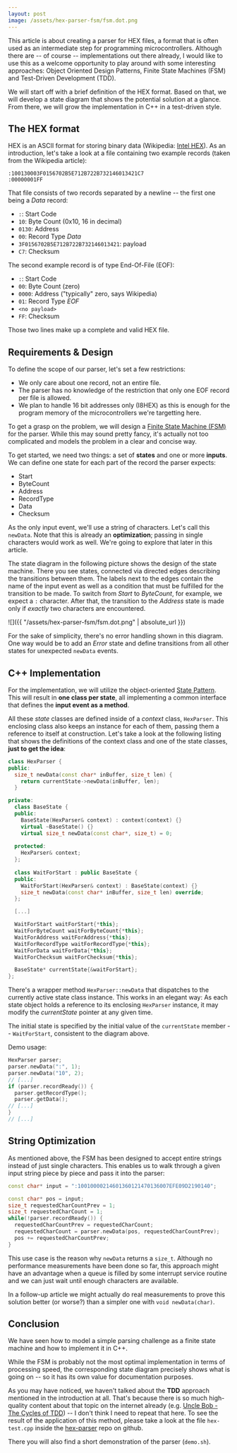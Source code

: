 ```yaml
---
layout: post
image: /assets/hex-parser-fsm/fsm.dot.png
---
```


This article is about creating a parser for HEX files, a format that is often used as an intermediate step for programming microcontrollers. Although there are -- of course -- implementations out there already, I would like to use this as a welcome opportunity to play around with some interesting approaches: Object Oriented Design Patterns, Finite State Machines (FSM) and Test-Driven Development (TDD).

We will start off with a brief definition of the HEX format. Based on that, we will develop a state diagram that shows the potential solution at a glance. From there, we will grow the implementation in C++ in a test-driven style.

## The HEX format
HEX is an ASCII format for storing binary data (Wikipedia: [Intel HEX](https://en.wikipedia.org/wiki/Intel_HEX)). As an introduction, let's take a look at a file containing two example records (taken from the Wikipedia article):

```
:100130003F0156702B5E712B722B732146013421C7
:00000001FF
```

That file consists of two records separated by a newline -- the first one being a *Data* record:
- `:`: Start Code
- `10`: Byte Count (0x10, 16 in decimal)
- `0130`: Address
- `00`: Record Type *Data*
- `3F0156702B5E712B722B732146013421`: payload
- `C7`: Checksum

The second example record is of type End-Of-File (EOF):

- `:`: Start Code
- `00`: Byte Count (zero)
- `0000`: Address ("typically" zero, says Wikipedia)
- `01`: Record Type *EOF*
- `<no payload>`
- `FF`: Checksum

Those two lines make up a complete and valid HEX file.

## Requirements & Design

To define the scope of our parser, let's set a few restrictions:
- We only care about one record, not an entire file.
- The parser has no knowledge of the restriction that only one EOF record per file is allowed.
- We plan to handle 16 bit addresses only (I8HEX) as this is enough for the program memory of the microcontrollers we're targetting here.

To get a grasp on the problem, we will design a [Finite State Machine (FSM)](https://en.wikipedia.org/wiki/Finite-state_machine) for the parser. While this may sound pretty fancy, it's actually not too complicated and models the problem in a clear and concise way.

To get started, we need two things: a set of **states** and one or more **inputs**. We can define one state for each part of the record the parser expects:
- Start
- ByteCount
- Address
- RecordType
- Data
- Checksum

As the only input event, we'll use a string of characters. Let's call this `newData`. Note that this is already an **optimization**; passing in single characters would work as well. We're going to explore that later in this article.

The state diagram in the following picture shows the design of the state machine. There you see states, connected via directed edges describing the transitions between them. The labels next to the edges contain the name of the input event as well as a condition that must be fulfilled for the transition to be made. To switch from *Start* to *ByteCount*, for example, we expect a `:` character. After that, the transition to the *Address* state is made only if *exactly* two characters are encountered.

![]({{ "/assets/hex-parser-fsm/fsm.dot.png" | absolute_url }})

For the sake of simplicity, there's no error handling shown in this diagram. One way would be to add an *Error* state and define transitions from all other states for unexpected `newData` events.

## C++ Implementation

For the implementation, we will utilize the object-oriented [State Pattern](https://en.wikipedia.org/wiki/State_pattern). This will result in **one class per state**, all implementing a common interface that defines the **input event as a method**.

All these *state* classes are defined inside of a *context* class, `HexParser`. This enclosing class also keeps an instance for each of them, passing them a reference to itself at construction. Let's take a look at the following listing that shows the definitions of the context class and one of the state classes, **just to get the idea**:

```cpp
class HexParser {
public:
  size_t newData(const char* inBuffer, size_t len) {
    return currentState->newData(inBuffer, len);
  }

private:
  class BaseState {
  public:
    BaseState(HexParser& context) : context(context) {}
    virtual ~BaseState() {}
    virtual size_t newData(const char*, size_t) = 0;
  
  protected:
    HexParser& context;
  };
  
  class WaitForStart : public BaseState {
  public:
    WaitForStart(HexParser& context) : BaseState(context) {}
    size_t newData(const char* inBuffer, size_t len) override;
  };

  [...]

  WaitForStart waitForStart{*this};
  WaitForByteCount waitForByteCount{*this};
  WaitForAddress waitForAddress{*this};
  WaitForRecordType waitForRecordType{*this};
  WaitForData waitForData{*this};
  WaitForChecksum waitForChecksum{*this};

  BaseState* currentState{&waitForStart};
};
```
There's a wrapper method `HexParser::newData` that dispatches to the currently active state class instance. This works in an elegant way: As each state object holds a reference to its enclosing `HexParser` instance, it may modify the *currentState* pointer at any given time.

The initial state is specified by the initial value of the `currentState` member -- `WaitForStart`, consistent to the diagram above.

Demo usage:
```cpp
HexParser parser;
parser.newData(":", 1);
parser.newData("10", 2);
// [...]
if (parser.recordReady()) {
  parser.getRecordType();
  parser.getData();
// [...]
}
// [...]
```

## String Optimization

As mentioned above, the FSM has been designed to accept entire strings instead of just single characters. This enables us to walk through a given input string piece by piece and pass it into the parser:

```cpp
const char* input = ":10010000214601360121470136007EFE09D2190140";

const char* pos = input;
size_t requestedCharCountPrev = 1;
size_t requestedCharCount = 1;
while(!parser.recordReady()) {
  requestedCharCountPrev = requestedCharCount;
  requestedCharCount = parser.newData(pos, requestedCharCountPrev);
  pos += requestedCharCountPrev;
}
```

This use case is the reason why `newData` returns a `size_t`. Although no performance measurements have been done so far, this approach might have an advantage when a queue is filled by some interrupt service routine and we can just wait until enough characters are available.

In a follow-up article we might actually do real measurements to prove this solution better (or worse?) than a simpler one with `void newData(char)`.

## Conclusion
We have seen how to model a simple parsing challenge as a finite state machine and how to implement it in C++.

While the FSM is probably not the most optimal implementation in terms of processing speed, the corresponding state diagram precisely shows what is going on -- so it has its own value for documentation purposes.

As you may have noticed, we haven't talked about the **TDD** approach mentioned in the introduction at all. That's because there is so much high-quality content about that topic on the internet already (e.g. [Uncle Bob - The Cycles of TDD](http://blog.cleancoder.com/uncle-bob/2014/12/17/TheCyclesOfTDD.html)) -- I don't think I need to repeat that here. To see the result of the application of this method, please take a look at the file `hex-test.cpp` inside the [hex-parser](https://github.com/ronalterde/hex-parser) repo on github.

There you will also find a short demonstration of the parser (`demo.sh`).
